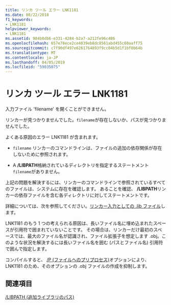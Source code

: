 ```yaml
---
title: リンカ ツール エラー LNK1181
ms.date: 08/22/2018
f1_keywords:
- LNK1181
helpviewer_keywords:
- LNK1181
ms.assetid: 984b0db6-e331-4284-b2a7-a212fe96c486
ms.openlocfilehash: 657e78ece2ce4039eb8dc8561abd455c60aaff75
ms.sourcegitcommit: c7f90df497e6261764893f9cc04b5d1f1bf0b64b
ms.translationtype: MT
ms.contentlocale: ja-JP
ms.lasthandoff: 04/05/2019
ms.locfileid: "59035075"
---
```

# <a name="linker-tools-error-lnk1181"></a>リンカ ツール エラー LNK1181

入力ファイル 'filename' を開くことができません。

リンカーが見つかりませんでした。`filename`が存在しないか、パスが見つかりませんでした。

よくある原因のエラー LNK1181 が含まれます。

- `filename` リンカーのコマンドラインは、ファイルの追加の依存関係が存在しないために参照されます。

- A **/LIBPATH**格納されているディレクトリを指定するステートメント`filename`がありません。

上記の問題を解決するには、リンカーのコマンドラインで参照されているすべてのファイルは、システムに存在を確認します。  あることを確認、 **/LIBPATH**リンカーの依存ファイルを含む各ディレクトリに対してステートメントです。

詳細については、次を参照してください。[リンカー入力としての .lib ファイル](../../build/reference/dot-lib-files-as-linker-input.md)します。

LNK1181 のもう 1 つの考えられる原因は、長いファイル名に埋め込まれたスペースが引用符で囲まれていないことです。  その場合は、リンカーだけ最初のスペースでは、最大のファイル名が認識され、ファイル拡張子を想定します .obj。このような状況を解決するには長いファイル名を囲む (パスとファイル名) 引用符で囲んで指定します。

コンパイルすると、 [/P (ファイルへのプリプロセス)](../../build/reference/p-preprocess-to-a-file.md)オプションにより、LNK1181 のため、そのオプションの .obj ファイルの作成を抑制します。

## <a name="see-also"></a>関連項目

[/LIBPATH (追加ライブラリのパス)](../../build/reference/libpath-additional-libpath.md)